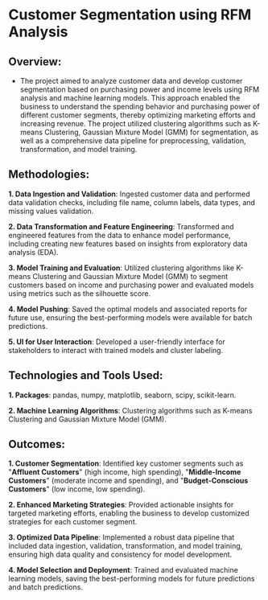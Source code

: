 # Customer Segmentation using RFM Analysis

## Overview:

- The project aimed to analyze customer data and develop customer segmentation based on purchasing power and income levels using RFM analysis and machine learning models. This approach enabled the business to understand the spending behavior and purchasing power of different customer segments, thereby optimizing marketing efforts and increasing revenue. The project utilized clustering algorithms such as K-means Clustering,  Gaussian Mixture Model (GMM) for segmentation, as well as a comprehensive data pipeline for preprocessing, validation, transformation, and model training.

## Methodologies:

**1. Data Ingestion and Validation**: Ingested customer data and performed data validation checks, including file name, column labels, data types, and missing values validation.

**2. Data Transformation and Feature Engineering**: Transformed and engineered features from the data to enhance model performance, including creating new features based on insights from exploratory data analysis (EDA).

**3. Model Training and Evaluation**: Utilized clustering algorithms like K-means Clustering and Gaussian Mixture Model (GMM) to segment customers based on income and purchasing power and evaluated models using metrics such as the silhouette score.

**4. Model Pushing**: Saved the optimal models and associated reports for future use, ensuring the best-performing models were available for batch predictions.

**5. UI for User Interaction**: Developed a user-friendly interface for stakeholders to interact with trained models and cluster labeling.

## Technologies and Tools Used:

**1. Packages**: pandas, numpy, matplotlib, seaborn, scipy, scikit-learn.

**2. Machine Learning Algorithms**: Clustering algorithms such as K-means Clustering and Gaussian Mixture Model (GMM).

## Outcomes:

**1. Customer Segmentation**: Identified key customer segments such as "**Affluent Customers**" (high income, high spending), "**Middle-Income Customers**" (moderate income and spending), and "**Budget-Conscious Customers**" (low income, low spending).

**2. Enhanced Marketing Strategies**: Provided actionable insights for targeted marketing efforts, enabling the business to develop customized strategies for each customer segment.

**3. Optimized Data Pipeline**: Implemented a robust data pipeline that included data ingestion, validation, transformation, and model training, ensuring high data quality and consistency for model development.

**4. Model Selection and Deployment**: Trained and evaluated machine learning models, saving the best-performing models for future predictions and batch predictions.
